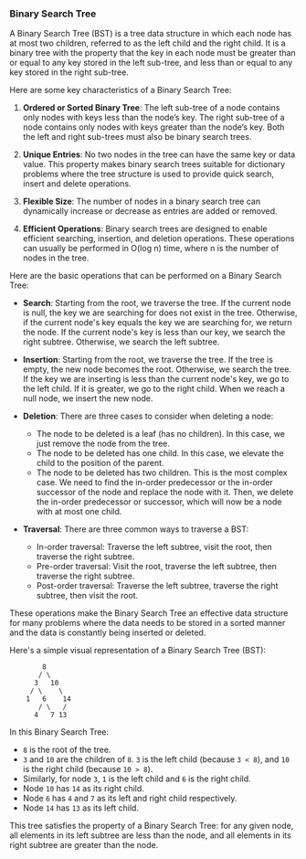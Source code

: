 ### Binary Search Tree

A Binary Search Tree (BST) is a tree data structure in which each node has at most two children, referred to as the left child and the right child. It is a binary tree with the property that the key in each node must be greater than or equal to any key stored in the left sub-tree, and less than or equal to any key stored in the right sub-tree.

Here are some key characteristics of a Binary Search Tree:

1. **Ordered or Sorted Binary Tree**: The left sub-tree of a node contains only nodes with keys less than the node’s key. The right sub-tree of a node contains only nodes with keys greater than the node’s key. Both the left and right sub-trees must also be binary search trees.

2. **Unique Entries**: No two nodes in the tree can have the same key or data value. This property makes binary search trees suitable for dictionary problems where the tree structure is used to provide quick search, insert and delete operations.

3. **Flexible Size**: The number of nodes in a binary search tree can dynamically increase or decrease as entries are added or removed.

4. **Efficient Operations**: Binary search trees are designed to enable efficient searching, insertion, and deletion operations. These operations can usually be performed in O(log n) time, where n is the number of nodes in the tree.

Here are the basic operations that can be performed on a Binary Search Tree:

- **Search**: Starting from the root, we traverse the tree. If the current node is null, the key we are searching for does not exist in the tree. Otherwise, if the current node's key equals the key we are searching for, we return the node. If the current node's key is less than our key, we search the right subtree. Otherwise, we search the left subtree.

- **Insertion**: Starting from the root, we traverse the tree. If the tree is empty, the new node becomes the root. Otherwise, we search the tree. If the key we are inserting is less than the current node's key, we go to the left child. If it is greater, we go to the right child. When we reach a null node, we insert the new node.

- **Deletion**: There are three cases to consider when deleting a node:
  - The node to be deleted is a leaf (has no children). In this case, we just remove the node from the tree.
  - The node to be deleted has one child. In this case, we elevate the child to the position of the parent.
  - The node to be deleted has two children. This is the most complex case. We need to find the in-order predecessor or the in-order successor of the node and replace the node with it. Then, we delete the in-order predecessor or successor, which will now be a node with at most one child.

- **Traversal**: There are three common ways to traverse a BST:
  - In-order traversal: Traverse the left subtree, visit the root, then traverse the right subtree.
  - Pre-order traversal: Visit the root, traverse the left subtree, then traverse the right subtree.
  - Post-order traversal: Traverse the left subtree, traverse the right subtree, then visit the root.

These operations make the Binary Search Tree an effective data structure for many problems where the data needs to be stored in a sorted manner and the data is constantly being inserted or deleted.

Here's a simple visual representation of a Binary Search Tree (BST):

```
        8
       / \
      3   10
     / \    \
    1   6    14
       / \   /
      4   7 13
```

In this Binary Search Tree:

- `8` is the root of the tree.
- `3` and `10` are the children of `8`. `3` is the left child (because `3 < 8`), and `10` is the right child (because `10 > 8`).
- Similarly, for node `3`, `1` is the left child and `6` is the right child.
- Node `10` has `14` as its right child.
- Node `6` has `4` and `7` as its left and right child respectively.
- Node `14` has `13` as its left child.

This tree satisfies the property of a Binary Search Tree: for any given node, all elements in its left subtree are less than the node, and all elements in its right subtree are greater than the node.
